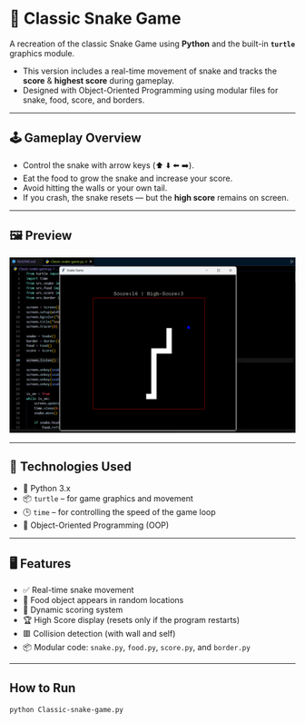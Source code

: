 # 🐍 Classic Snake Game

A recreation of the classic Snake Game using **Python** and the built-in **`turtle`** graphics module. <br>
- This version includes a real-time movement of snake and tracks the **score** & **highest score** during gameplay. 
- Designed with Object-Oriented Programming using modular files for snake, food, score, and borders.


---

## 🕹️ Gameplay Overview

- Control the snake with arrow keys (⬆️ ⬇️ ⬅️ ➡️).
- Eat the food to grow the snake and increase your score.
- Avoid hitting the walls or your own tail.
- If you crash, the snake resets — but the **high score** remains on screen.

---

## 🖼️ Preview

![Game Preview](./assets/preview(1).png)

---

## 🔧 Technologies Used

- 🐍 Python 3.x
- 📦 `turtle` – for game graphics and movement
- 🕒 `time` – for controlling the speed of the game loop
- 🧠 Object-Oriented Programming (OOP)

---

## 🖥️ Features

- ✅ Real-time snake movement
- 🍎 Food object appears in random locations
- 🧮 Dynamic scoring system
- 🏆 High Score display (resets only if the program restarts)
- 🟥 Collision detection (with wall and self)
- 📦 Modular code: `snake.py`, `food.py`, `score.py`, and `border.py`

---

## How to Run
```bash
python Classic-snake-game.py

